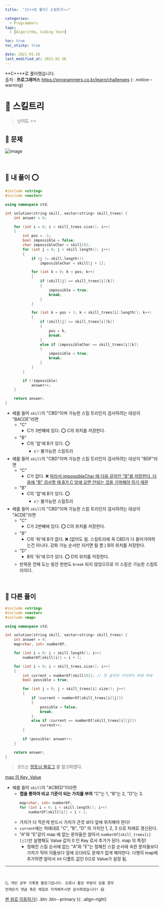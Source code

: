 ```yaml
---
title:  "[C++로 풀이] 스킬트리⭐⭐" 

categories:
  - Programmers
tags:
  - [Algorithm, Coding Test]

toc: true
toc_sticky: true

date: 2021-01-26
last_modified_at: 2021-01-26
---
```

**C++**로 풀이했습니다.  
출처 : **프로그래머스** <https://programmers.co.kr/learn/challenges>
{: .notice--warning}

# 📌 스킬트리

> 난이도 ⭐⭐

## 🚀 문제

![image](https://user-images.githubusercontent.com/42318591/105807010-7383c900-5fe8-11eb-8f5d-2d58d4276b40.png)


<br>

## 🚀 내 풀이 ⭕

```cpp
#include <string>
#include <vector>

using namespace std;

int solution(string skill, vector<string> skill_trees) {
    int answer = 0;

    for (int i = 0; i < skill_trees.size(); i++)
    {
        int pos = -1;
        bool impossible = false;
        char impossibleChar = skill[0];
        for (int j = 0; j < skill.length(); j++)
        {
            if (j != skill.length())
                impossibleChar = skill[j + 1];

            for (int k = 0; k < pos; k++)
            {
                if (skill[j] == skill_trees[i][k])
                {
                    impossible = true;
                    break;
                }
            }

            for (int k = pos + 1; k < skill_trees[i].length(); k++)
            {
                if (skill[j] == skill_trees[i][k])
                {
                    pos = k;
                    break;
                }
                else if (impossibleChar == skill_trees[i][k])
                {
                    impossible = true;
                    break;
                }
            }
        }

        if (!impossible)
            answer++;
    }

    return answer;
}
```


- 예를 들어 `skill`이 "CBD"이며 가능한 스킬 트리인지 검사하려는 대상이 "BACDE"라면
  - "C"
    - C가 3번째에 있다. ⭕ C의 위치를 저장한다.
  - "B"
    - C의 '앞'에 B가 있다. ⭕ 
      - 👉 불가능한 스킬트리
- 예를 들어 `skill`이 "CBD"이며 가능한 스킬 트리인지 검사하려는 대상이 "BDF"라면
  - "C"
    - C가 없다. ❌ <u>따라서 impossibleChar 에 다음 글자인 "B"를 저장한다. 다음에 "B" 검사할 때 B가 C 앞에 오면 안되는 것을 기억해야 하기 때문</u>
  - "B"
    - C의 '앞'에 B가 있다. ⭕
      - 👉 불가능한 스킬트리
- 예를 들어 `skill`이 "CBD"이며 가능한 스킬 트리인지 검사하려는 대상이 "ACDE"라면
  - "C"
    - C가 2번째에 있다. ⭕ C의 위치를 저장한다.
  - "B"
    - C의 '뒤'에 B가 없다. ❌ (없어도 됨. 스킬트리에 꼭 CBD가 다 들어가야하는건 아니다. 강화 가능 순서만 지키면 될 뿐.) B의 위치를 저장한다.
  - "D"
    - B의 '뒤'에 D가 있다. ⭕ D의 위치를 저장한다.
  - 반복문 전체 도는 동안 한번도 `break` 되지 않았으므로 이 스킬은 가능한 스킬트리이다.

<br>

## 🚀 다른 풀이

```cpp
#include <string>
#include <vector>
#include <map>

using namespace std;

int solution(string skill, vector<string> skill_trees) {
    int answer = 0;
    map<char, int> numberOf;

    for (int i = 0; i < skill.length(); i++)
        numberOf[skill[i]] = i + 1;

    for (int i = 0; i < skill_trees.size(); i++)
    {
        int current = numberOf[skill[0]]; // 첫 글자의 가치부터 차례 차례 
        bool possible = true;

        for (int j = 0; j < skill_trees[i].size(); j++)
        {
            if (current < numberOf[skill_trees[i][j]])
            {
                possible = false;
                break;
            }
            else if (current == numberOf[skill_trees[i][j]])
                current++;
        }
        
        if (possible) answer++;
    }

    return answer;
}
```

> 코드는 [멍토님 블로그](https://mungto.tistory.com/7) 를 참고하였다.


<u>map 의 Key, Value</u>

- 예를 들어 `skill`이 "ACBED"이라면 
  - **맵을 통하여 비교 기준이 되는 가치를 부여** "C"는 1, "B"는 2, "D"는 3. 
    ```cpp
    map<char, int> numberOf;
    for (int i = 0; i < skill.length(); i++)
        numberOf[skill[i]] = i + 1;
    ```
  - 가치가 더 작은게 반드시 가치가 큰것 보다 앞에 위치해야 한다! 
  - `current`에는 차례대로 "C", "B", "D" 의 가치인 1, 2, 3 으로 차례로 갱신된다.
  - "A"와 "E"같이 map 에 없는 문자들은 알아서 `numberOf[skill_trees[i][j]]`만 실행해도 Value 값이 0 인 Key 로서 추가가 된다. map 의 특징! 
    - 정해진 스킬 순서에 없는 "A"와 "E"는 정해진 스킬 순서에 속한 문자들보다 가치가 작아 이들보다 앞에 오더라도 문제가 없게 해야한다. 다행히 map에 추가하면 알아서 int 디폴트 값인 0으로 Value가 설정 됨.



***
<br>

    🌜 개인 공부 기록용 블로그입니다. 오류나 틀린 부분이 있을 경우 
    언제든지 댓글 혹은 메일로 지적해주시면 감사하겠습니다! 😄

[맨 위로 이동하기](#){: .btn .btn--primary }{: .align-right}